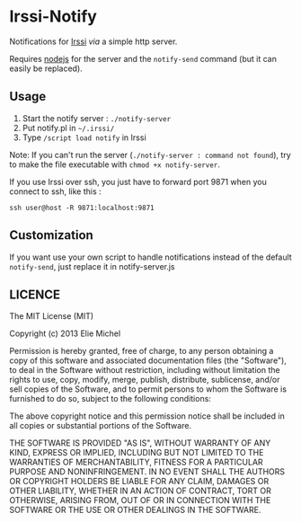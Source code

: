 # Irssi-Notify #

Notifications for [Irssi](http://www.irssi.org/) *via* a simple http server.

Requires [nodejs](http://nodejs.org/) for the server and the `notify-send` command (but it can easily be replaced).


## Usage ##

1. Start the notify server : `./notify-server`
2. Put notify.pl in `~/.irssi/`
3. Type `/script load notify` in Irssi

Note: If you can't run the server (`./notify-server : command not found`), try
to make the file executable with `chmod +x notify-server`.

If you use Irssi over ssh, you just have to forward port 9871 when you connect
to ssh, like this :

    ssh user@host -R 9871:localhost:9871



## Customization ##
If you want use your own script to handle notifications instead of the default
`notify-send`, just replace it in notify-server.js


## LICENCE ##

The MIT License (MIT)

Copyright (c) 2013 Elie Michel

Permission is hereby granted, free of charge, to any person obtaining a copy
of this software and associated documentation files (the "Software"), to deal
in the Software without restriction, including without limitation the rights
to use, copy, modify, merge, publish, distribute, sublicense, and/or sell
copies of the Software, and to permit persons to whom the Software is
furnished to do so, subject to the following conditions:

The above copyright notice and this permission notice shall be included in all
copies or substantial portions of the Software.

THE SOFTWARE IS PROVIDED "AS IS", WITHOUT WARRANTY OF ANY KIND, EXPRESS OR
IMPLIED, INCLUDING BUT NOT LIMITED TO THE WARRANTIES OF MERCHANTABILITY,
FITNESS FOR A PARTICULAR PURPOSE AND NONINFRINGEMENT. IN NO EVENT SHALL THE
AUTHORS OR COPYRIGHT HOLDERS BE LIABLE FOR ANY CLAIM, DAMAGES OR OTHER
LIABILITY, WHETHER IN AN ACTION OF CONTRACT, TORT OR OTHERWISE, ARISING FROM,
OUT OF OR IN CONNECTION WITH THE SOFTWARE OR THE USE OR OTHER DEALINGS IN THE
SOFTWARE.


